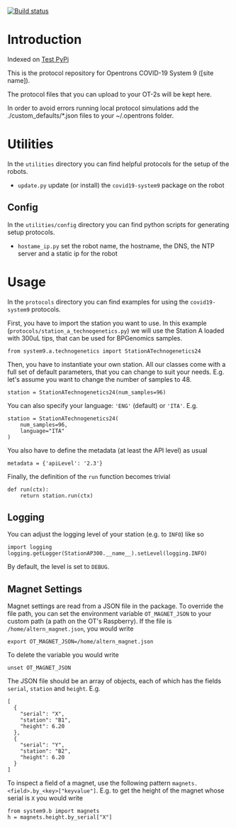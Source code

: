 [![Build status](https://github.com/OpenSourceCovidTesting/covid19-system-9_PRIVATE/workflows/package/badge.svg?branch=master)](https://github.com/OpenSourceCovidTesting/covid19-system-9_PRIVATE/actions?query=workflow%3Apackage)

# Introduction

Indexed on [Test PyPi](https://test.pypi.org/project/covid19-system9)

This is the protocol repository for Opentrons COVID-19 System 9 ([site name]).

The protocol files that you can upload to your OT-2s will be kept here.

In order to avoid errors running local protocol simulations add the ./custom_defaults/*.json files to your ~/.opentrons folder.

# Utilities

In the `utilities` directory you can find helpful protocols for the setup of the robots.

 - `update.py` update (or install) the `covid19-system9` package on the robot

## Config

In the `utilities/config` directory you can find python scripts for generating setup protocols.

 - `hostame_ip.py` set the robot name, the hostname, the DNS, the NTP server and a static ip for the robot

# Usage

In the `protocols` directory you can find examples for using the `covid19-system9` protocols.

First, you have to import the station you want to use. In this example (`protocols/station_a_technogenetics.py`) we will use the Station A loaded with 300uL tips, that can be used for BPGenomics samples.

```
from system9.a.technogenetics import StationATechnogenetics24
```

Then, you have to instantiate your own station. All our classes come with a full set of default parameters, that you can change to suit your needs. E.g. let's assume you want to change the number of samples to 48.

```
station = StationATechnogenetics24(num_samples=96)
```

You can also specify your language: `'ENG'` (default) or `'ITA'`. E.g.

```
station = StationATechnogenetics24(
    num_samples=96,
    language="ITA"
)
```

You also have to define the metadata (at least the API level) as usual

```
metadata = {'apiLevel': '2.3'}
```

Finally, the definition of the `run` function becomes trivial

```
def run(ctx):
    return station.run(ctx)
```

## Logging
You can adjust the logging level of your station (e.g. to `INFO`) like so

```
import logging
logging.getLogger(StationAP300.__name__).setLevel(logging.INFO)
```

By default, the level is set to `DEBUG`.

## Magnet Settings
Magnet settings are read from a JSON file in the package. To override the file path, you can set the environment variable `OT_MAGNET_JSON` to your custom path (a path on the OT's Raspberry). If the file is `/home/altern_magnet.json`, you would write
```
export OT_MAGNET_JSON=/home/altern_magnet.json
```
To delete the variable you would write
```
unset OT_MAGNET_JSON
```
The JSON file should be an array of objects, each of which has the fields `serial`, `station` and `height`. E.g.
```
[
  {
	"serial": "X",
	"station": "B1",
	"height": 6.20
  },
  {
	"serial": "Y",
	"station": "B2",
	"height": 6.20
  }
]
```

To inspect a field of a magnet, use the following pattern `magnets.<field>.by_<key>["keyvalue"]`. E.g. to get the height of the magnet whose serial is `X` you would write
```
from system9.b import magnets
h = magnets.height.by_serial["X"]
```


<!---
Copyright (c) 2020 Covmatic.
Permission is hereby granted, free of charge, to any person obtaining a copy of this software and associated documentation files (the "Software"), to deal in the Software without restriction, including without limitation the rights to use, copy, modify, merge, publish, distribute, sublicense, and/or sell copies of the Software, and to permit persons to whom the Software is furnished to do so, subject to the following conditions:
The above copyright notice and this permission notice shall be included in all copies or substantial portions of the Software.
THE SOFTWARE IS PROVIDED "AS IS", WITHOUT WARRANTY OF ANY KIND, EXPRESS OR IMPLIED, INCLUDING BUT NOT LIMITED TO THE WARRANTIES OF MERCHANTABILITY, FITNESS FOR A PARTICULAR PURPOSE AND NONINFRINGEMENT. IN NO EVENT SHALL THE AUTHORS OR COPYRIGHT HOLDERS BE LIABLE FOR ANY CLAIM, DAMAGES OR OTHER LIABILITY, WHETHER IN AN ACTION OF CONTRACT, TORT OR OTHERWISE, ARISING FROM, OUT OF OR IN CONNECTION WITH THE SOFTWARE OR THE USE OR OTHER DEALINGS IN THE SOFTWARE.
-->
